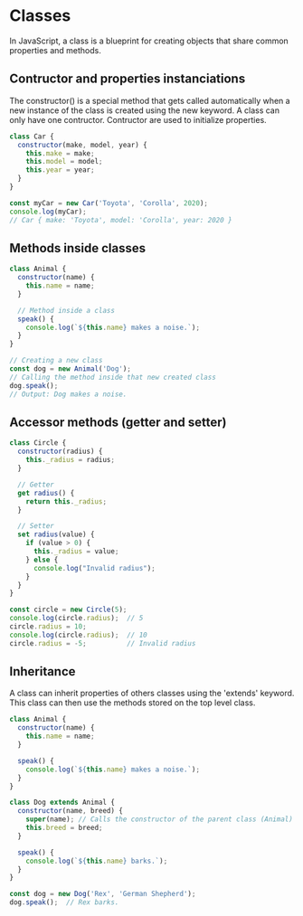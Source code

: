 # Classes

In JavaScript, a class is a blueprint for creating objects that share common properties and methods.

## Contructor and properties instanciations

The constructor() is a special method that gets called automatically when a new instance of the class is created using the new keyword.
A class can only have one contructor. Contructor are used to initialize properties.

```js
class Car {
  constructor(make, model, year) {
    this.make = make;
    this.model = model;
    this.year = year;
  }
}

const myCar = new Car('Toyota', 'Corolla', 2020);
console.log(myCar);
// Car { make: 'Toyota', model: 'Corolla', year: 2020 }
```

## Methods inside classes

```js
class Animal {
  constructor(name) {
    this.name = name;
  }

  // Method inside a class
  speak() {
    console.log(`${this.name} makes a noise.`);
  }
}

// Creating a new class
const dog = new Animal('Dog');
// Calling the method inside that new created class
dog.speak();
// Output: Dog makes a noise.
```

## Accessor methods (getter and setter)

```js
class Circle {
  constructor(radius) {
    this._radius = radius;
  }

  // Getter
  get radius() {
    return this._radius;
  }

  // Setter
  set radius(value) {
    if (value > 0) {
      this._radius = value;
    } else {
      console.log("Invalid radius");
    }
  }
}

const circle = new Circle(5);
console.log(circle.radius);  // 5
circle.radius = 10;
console.log(circle.radius);  // 10
circle.radius = -5;          // Invalid radius
```

## Inheritance

A class can inherit properties of others classes using the 'extends' keyword.
This class can then use the methods stored on the top level class.



```js
class Animal {
  constructor(name) {
    this.name = name;
  }

  speak() {
    console.log(`${this.name} makes a noise.`);
  }
}

class Dog extends Animal {
  constructor(name, breed) {
    super(name); // Calls the constructor of the parent class (Animal)
    this.breed = breed;
  }

  speak() {
    console.log(`${this.name} barks.`);
  }
}

const dog = new Dog('Rex', 'German Shepherd');
dog.speak();  // Rex barks.
```
